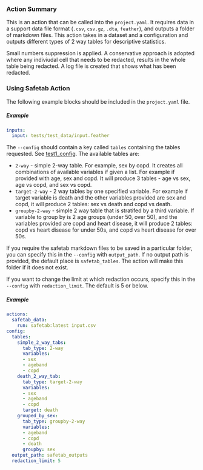 ### Action Summary
This is an action that can be called into the 
`project.yaml`. It requires data in
a support data file  format (`.csv`, `csv.gz`,
`.dta`, `feather`), and outputs a folder of markdown files. 
This action takes in a dataset and a configuration and 
outputs different types of 2 way tables for descriptive
statistics. 

Small numbers suppression is applied. A conservative approach
is adopted where any indiviudal cell that needs to be redacted, 
results in the whole table being redacted. A log file is created
that shows what has been redacted. 

### Using Safetab Action 
The following example blocks should be included 
in the `project.yaml` file. 

##### Example
```yaml 
inputs: 
  input: tests/test_data/input.feather
```

The `--config` should contain
a key called `tables` containing the tables requested. See
[test1_config](tests/test_json_configs/test_json_1.json). The available tables are:

- `2-way` - simple 2-way table. For example, sex by copd. It creates all combinations
  of available variables if given a list. For example if provided with age, sex and copd. 
  It will produce 3 tables - age vs sex, age vs copd, and sex vs copd. 
- `target-2-way` - 2 way tables by one specified variable. For example if 
  target variable is death and the other variables provided are sex and copd, 
  it will produce 2 tables: sex vs death and copd vs death.
- `groupby-2-way` - simple 2 way table that is stratifed by a third variable. If
  variable to group by is 2 age groups (under 50, over 50), and the 
  variables provided are copd and heart disease, it will produce 2 tables: 
  copd vs heart disease for under 50s, and copd vs heart disease for over 50s.  

If you require the safetab markdown files to be saved 
in a particular folder, you can specify this in the `--config` with `output_path`. If 
no output path is provided, the default place is `safetab_tables`. The action 
will make this folder if it does not exist. 

If you want to change the limit at which redaction occurs, specify this in the 
`--config` with `redaction_limit`. The default is 5 or below. 

##### Example 
```yaml
actions: 
  safetab_data:
    run: safetab:latest input.csv
config:
  tables:
    simple_2_way_tabs:
      tab_type: 2-way
      variables:
      - sex
      - ageband
      - copd
    death_2_way_tab:
      tab_type: target-2-way
      variables:
      - sex
      - ageband
      - copd
      target: death
    grouped_by_sex:
      tab_type: groupby-2-way
      variables:
      - ageband
      - copd
      - death
      groupby: sex
  output_path: safetab_outputs
  redaction_limit: 5
```